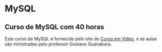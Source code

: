 # MySQL
 
 ## Curso de MySQL com 40 horas

 Este curso de MySQL é fornecido pelo site do [Curso em Vídeo](https://www.cursoemvideo.com/), e as aulas são ministradas pelo professor Gustavo Guanabara.
